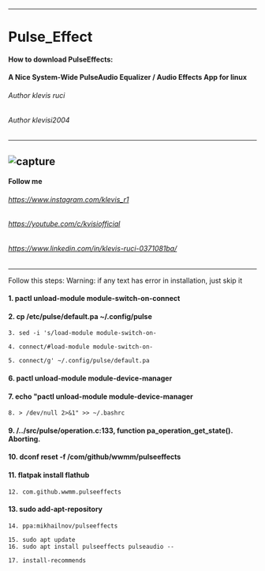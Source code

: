 -----------------------------------------------------------------------------------------------------------
# Pulse_Effect
#### How to download PulseEffects:
#### A Nice System-Wide PulseAudio Equalizer / Audio Effects App for linux
###### Author klevis ruci
###### Author klevisi2004
-----------------------------------------------------------------------------------------------------------
![capture](https://user-images.githubusercontent.com/62477193/95663492-2827d680-0b2f-11eb-9679-fa108c0243b6.png)
-----------------------------------------------------------------------------------------------------------
#### Follow me 
###### https://www.instagram.com/klevis_r1
###### https://youtube.com/c/kvisiofficial
###### https://www.linkedin.com/in/klevis-ruci-0371081ba/
-----------------------------------------------------------------------------------------------------------
 Follow this steps:
 Warning: if any text has error in installation, just skip it
 
#### 1. pactl unload-module module-switch-on-connect                                  

#### 2. cp /etc/pulse/default.pa ~/.config/pulse                                     

    3. sed -i 's/load-module module-switch-on-                                       
                                                                                    
    4. connect/#load-module module-switch-on-                                         
                                                                                    
    5. connect/g' ~/.config/pulse/default.pa                                          

#### 6. pactl unload-module module-device-manager                                    

#### 7. echo "pactl unload-module module-device-manager                             
                                                                                    
    8. > /dev/null 2>&1" >> ~/.bashrc                                                 

#### 9. /../src/pulse/operation.c:133, function pa_operation_get_state(). Aborting. 

#### 10. dconf reset -f /com/github/wwmm/pulseeffects                                

#### 11. flatpak install flathub                                                      
                                                                                   
    12. com.github.wwmm.pulseeffects                                                   

#### 13. sudo add-apt-repository                                                      
                                                                                    
    14. ppa:mikhailnov/pulseeffects                                                   
                                                                                    
    15. sudo apt update                                                                                                                                                    
    16. sudo apt install pulseeffects pulseaudio --                                    
                                                                                    
    17. install-recommends                                                             
     
